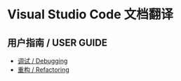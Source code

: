 # Visual Studio Code 文档翻译

## 用户指南 / USER GUIDE

- [调试 / Debugging](./debugging/README.md)
- [重构 / Refactoring](./refactoring/README.md)